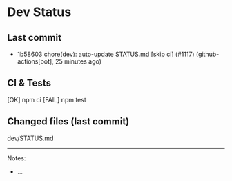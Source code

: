 # Dev Status

## Last commit
- 1b58603 chore(dev): auto-update STATUS.md [skip ci] (#1117) (github-actions[bot], 25 minutes ago)
## CI & Tests
[OK] npm ci
[FAIL] npm test

## Changed files (last commit)
dev/STATUS.md

---
Notes:
- ...
